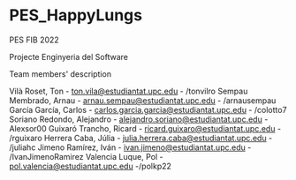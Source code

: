# PES_HappyLungs
PES FIB 2022

Projecte Enginyeria del Software

Team members' description

Vilà Roset, Ton - ton.vila@estudiantat.upc.edu - /tonvilro
Sempau Membrado, Arnau - arnau.sempau@estudiantat.upc.edu - /arnausempau
García García,  Carlos - carlos.garcia.garcia@estudiantat.upc.edu - /colotto7
Soriano Redondo, Alejandro - alejandro.soriano@estudiantat.upc.edu - Alexsor00
Guixaró Trancho, Ricard - ricard.guixaro@estudiantat.upc.edu - /rguixaro
Herrera Caba, Júlia - julia.herrera.caba@estudiantat.upc.edu - /juliahc
Jimeno Ramírez, Iván - ivan.jimeno@estudiantat.upc.edu - /IvanJimenoRamirez
Valencia Luque, Pol - pol.valencia@estudiantat.upc.edu -/polkp22
